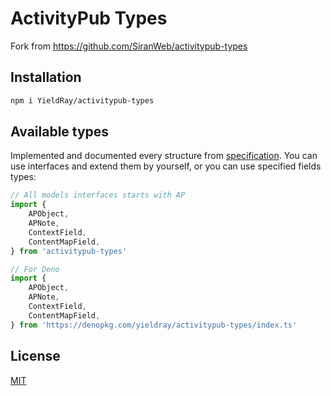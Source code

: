 # ActivityPub Types

Fork from <https://github.com/SiranWeb/activitypub-types>

## Installation

```bash
npm i YieldRay/activitypub-types
```

## Available types

Implemented and documented every structure from [specification](https://www.w3.org/TR/activitystreams-vocabulary).
You can use interfaces and extend them by yourself, or you can use specified fields types:

```ts
// All models interfaces starts with AP
import {
    APObject,
    APNote,
    ContextField,
    ContentMapField,
} from 'activitypub-types'

// For Deno
import {
    APObject,
    APNote,
    ContextField,
    ContentMapField,
} from 'https://denopkg.com/yieldray/activitypub-types/index.ts'
```

## License

[MIT](LICENSE)
